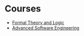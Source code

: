# Courses
* [Formal Theory and Logic](ase-jan-2018.md)
* [Advanced Software Engineering](ftl-jan-2018.md)
